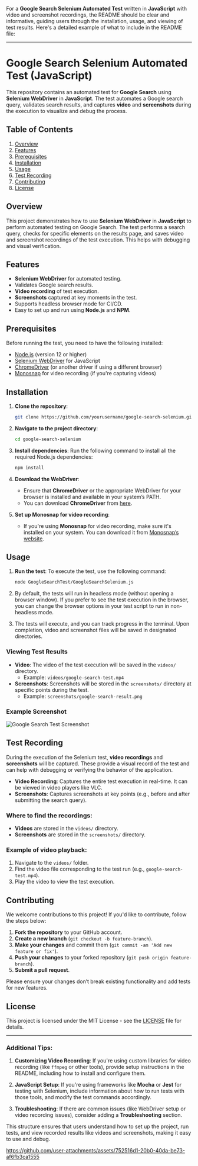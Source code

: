 For a **Google Search Selenium Automated Test** written in **JavaScript** with video and screenshot recordings, the README should be clear and informative, guiding users through the installation, usage, and viewing of test results. Here's a detailed example of what to include in the README file:

---

# Google Search Selenium Automated Test (JavaScript)

This repository contains an automated test for **Google Search** using **Selenium WebDriver** in **JavaScript**. The test automates a Google search query, validates search results, and captures **video** and **screenshots** during the execution to visualize and debug the process.

## Table of Contents
1. [Overview](#overview)
2. [Features](#features)
3. [Prerequisites](#prerequisites)
4. [Installation](#installation)
5. [Usage](#usage)
6. [Test Recording](#test-recording)
7. [Contributing](#contributing)
8. [License](#license)

## Overview
This project demonstrates how to use **Selenium WebDriver** in **JavaScript** to perform automated testing on Google Search. The test performs a search query, checks for specific elements on the results page, and saves video and screenshot recordings of the test execution. This helps with debugging and visual verification.

## Features
- **Selenium WebDriver** for automated testing.
- Validates Google search results.
- **Video recording** of test execution.
- **Screenshots** captured at key moments in the test.
- Supports headless browser mode for CI/CD.
- Easy to set up and run using **Node.js** and **NPM**.

## Prerequisites
Before running the test, you need to have the following installed:

- [Node.js](https://nodejs.org/) (version 12 or higher)
- [Selenium WebDriver](https://www.selenium.dev/documentation/en/webdriver/) for JavaScript
- [ChromeDriver](https://sites.google.com/a/chromium.org/chromedriver/) (or another driver if using a different browser)
- [Monosnap](https://monosnap.com/) for video recording (if you're capturing videos)

## Installation

1. **Clone the repository**:
   ```bash
   git clone https://github.com/yourusername/google-search-selenium.git
   ```

2. **Navigate to the project directory**:
   ```bash
   cd google-search-selenium
   ```

3. **Install dependencies**:
   Run the following command to install all the required Node.js dependencies:
   ```bash
   npm install
   ```

4. **Download the WebDriver**:
   - Ensure that **ChromeDriver** or the appropriate WebDriver for your browser is installed and available in your system’s PATH.
   - You can download **ChromeDriver** from [here](https://sites.google.com/a/chromium.org/chromedriver/).

5. **Set up Monosnap for video recording**:
   - If you're using **Monosnap** for video recording, make sure it's installed on your system. You can download it from [Monosnap’s website](https://monosnap.com/download/win).

## Usage

1. **Run the test**:
   To execute the test, use the following command:
   ```bash
   node GoogleSearchTest/GoogleSearchSelenium.js
   ```

2. By default, the tests will run in headless mode (without opening a browser window). If you prefer to see the test execution in the browser, you can change the browser options in your test script to run in non-headless mode.

3. The tests will execute, and you can track progress in the terminal. Upon completion, video and screenshot files will be saved in designated directories.

### Viewing Test Results

- **Video**: The video of the test execution will be saved in the `videos/` directory.
  - Example: `videos/google-search-test.mp4`
- **Screenshots**: Screenshots will be stored in the `screenshots/` directory at specific points during the test.
  - Example: `screenshots/google-search-result.png`

### Example Screenshot

![Google Search Test Screenshot](path/to/screenshot.png)

## Test Recording

During the execution of the Selenium test, **video recordings** and **screenshots** will be captured. These provide a visual record of the test and can help with debugging or verifying the behavior of the application.

- **Video Recording**: Captures the entire test execution in real-time. It can be viewed in video players like VLC.
- **Screenshots**: Captures screenshots at key points (e.g., before and after submitting the search query).

### Where to find the recordings:

- **Videos** are stored in the `videos/` directory.
- **Screenshots** are stored in the `screenshots/` directory.

### Example of video playback:

1. Navigate to the `videos/` folder.
2. Find the video file corresponding to the test run (e.g., `google-search-test.mp4`).
3. Play the video to view the test execution.

## Contributing
We welcome contributions to this project! If you'd like to contribute, follow the steps below:

1. **Fork the repository** to your GitHub account.
2. **Create a new branch** (`git checkout -b feature-branch`).
3. **Make your changes** and commit them (`git commit -am 'Add new feature or fix'`).
4. **Push your changes** to your forked repository (`git push origin feature-branch`).
5. **Submit a pull request**.

Please ensure your changes don’t break existing functionality and add tests for new features.

## License
This project is licensed under the MIT License - see the [LICENSE](LICENSE) file for details.

---

### Additional Tips:
1. **Customizing Video Recording**: If you're using custom libraries for video recording (like `ffmpeg` or other tools), provide setup instructions in the README, including how to install and configure them.
   
2. **JavaScript Setup**: If you're using frameworks like **Mocha** or **Jest** for testing with Selenium, include information about how to run tests with those tools, and modify the test commands accordingly.

3. **Troubleshooting**: If there are common issues (like WebDriver setup or video recording issues), consider adding a **Troubleshooting** section.

This structure ensures that users understand how to set up the project, run tests, and view recorded results like videos and screenshots, making it easy to use and debug.

https://github.com/user-attachments/assets/752516d1-20b0-40da-be73-af6fb3ca1555



